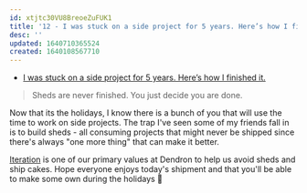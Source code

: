 ```yaml
---
id: xtjtc30VU8BreoeZuFUK1
title: '12 - I was stuck on a side project for 5 years. Here’s how I finished it'
desc: ''
updated: 1640710365524
created: 1640108567710
---
```


- [I was stuck on a side project for 5 years. Here’s how I finished it.](https://cassandraxia.com/writing/shed.html)

> Sheds are never finished. You just decide you are done.

Now that its the holidays, I know there is a bunch of you that will use the time to work on side projects. 
The trap I've seen some of my friends fall in is to build sheds - all consuming projects that might never be shipped since there's always "one more thing" that can make it better. 

[Iteration](https://handbook.dendron.so/notes/b89ba854-72fb-4ebc-a8a0-55960b89e9dc.html) is one of our primary values at Dendron to help us avoid sheds and ship cakes. Hope everyone enjoys today's shipment and that you'll be able to make some own during the holidays 🍰

